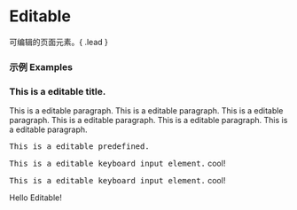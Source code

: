 # Editable

可编辑的页面元素。{ .lead }
<!-- Editable enables user click element to edit it. -->

### 示例 Examples

<div class="bs-example">
    <div class="content">
        <h3 bx-id="components/editable">This is a editable title.</h3>
        <p bx-id="components/editable">This is a editable paragraph. This is a editable paragraph. This is a editable paragraph. This is a editable paragraph. This is a editable paragraph. This is a editable paragraph.</p>
        <pre bx-id="components/editable">This is a editable predefined.</pre>
    </div>
</div>
<div class="bs-example">
    <div class="content">
        <span bx-id="components/editable" bx-options="{ type: 'html' }"><kbd>This is a editable keyboard input element.</kbd> cool!</span>
        <p bx-id="components/editable" data-type="html"><kbd>This is a editable keyboard input element.</kbd> cool!</p>
    </div>
</div>
<div class="bs-example">
    <div class="content">
        <span bx-id="components/editable" data-content="A editable span with content from data-*."></span>
    </div>
</div>
<div class="bs-example">
    <div class="content">
        Hello <span bx-id="components/editable">Editable</span>!
    </div>
</div>